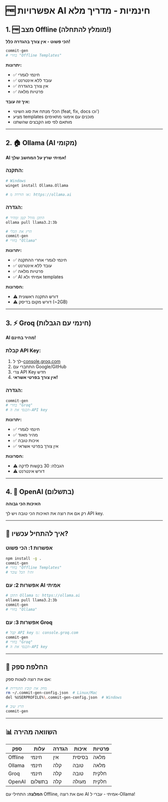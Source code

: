 # 🆓 אפשרויות AI חינמיות - מדריך מלא

## 1. 🆓 מצב Offline (מומלץ להתחלה!)

**הכי פשוט - אין צורך בהגדרה כלל!**

```bash
commit-gen
# בחרי "Offline Templates" 
```

**יתרונות:**
- ✅ חינמי לגמרי
- ✅ עובד ללא אינטרנט
- ✅ אין צורך בהגדרה
- ✅ פרטיות מלאה

**איך זה עובד:**
- הכלי מנתח את סוג השינוי (feat, fix, docs וכו')
- מציע templates מוכנים עם אימוגי מתאימים
- מותאם לפי סוג הקבצים שהשתנו

---

## 2. 🏠 Ollama (AI מקומי)

**AI אמיתי שרץ על המחשב שלך!**

### התקנה:
```bash
# Windows
winget install Ollama.Ollama

# או הורדה מ: https://ollama.ai
```

### הגדרה:
```bash
# התקן מודל קטן ומהיר
ollama pull llama3.2:3b

# הרץ את הכלי
commit-gen
# בחרי "Ollama"
```

**יתרונות:**
- ✅ חינמי לגמרי אחרי ההתקנה
- ✅ עובד ללא אינטרנט
- ✅ פרטיות מלאה
- ✅ AI אמיתי ולא templates

**חסרונות:**
- ⚠️ דורש התקנה ראשונית
- ⚠️ דורש מקום בדיסק (~2GB)

---

## 3. ⚡ Groq (חינמי עם הגבלות)

**AI מהיר בחינם!**

### קבלת API Key:
1. לך ל-[console.groq.com](https://console.groq.com)
2. התחברי עם Google/GitHub
3. צרי API Key חדש
4. **אין צורך בפרטי אשראי!**

### הגדרה:
```bash
commit-gen
# בחרי "Groq"
# הכנסי את ה-API key
```

**יתרונות:**
- ✅ חינמי לגמרי
- ✅ מהיר מאוד
- ✅ איכות טובה
- ✅ אין צורך בפרטי אשראי

**חסרונות:**
- ⚠️ הגבלה: 30 בקשות לדקה
- ⚠️ דורש אינטרנט

---

## 4. 🤖 OpenAI (בתשלום)

**האיכות הכי גבוהה**

רק אם את רוצה את האיכות הכי טובה ויש לך API key.

---

## 🚀 איך להתחיל עכשיו?

### אפשרות 1: הכי פשוט
```bash
npm install -g .
commit-gen
# בחרי "Offline Templates"
# זהו! הכל עובד
```

### אפשרות 2: עם AI אמיתי
```bash
# התקן Ollama מ: https://ollama.ai
ollama pull llama3.2:3b
commit-gen
# בחרי "Ollama"
```

### אפשרות 3: עם Groq
```bash
# קבל API key מ: console.groq.com
commit-gen
# בחרי "Groq"
# הכנסי את ה-API key
```

---

## 🔄 החלפת ספק

אם את רוצה לשנות ספק:
```bash
# מחק את קובץ ההגדרות
rm ~/.commit-gen-config.json  # Linux/Mac
del %USERPROFILE%\.commit-gen-config.json  # Windows

# הרץ שוב
commit-gen
```

---

## 📊 השוואה מהירה

| ספק | עלות | הגדרה | איכות | פרטיות |
|------|------|--------|-------|--------|
| Offline | חינמי | אין | בסיסית | מלאה |
| Ollama | חינמי | קלה | טובה | מלאה |
| Groq | חינמי | קלה | טובה | חלקית |
| OpenAI | בתשלום | קלה | מעולה | חלקית |

**המלצה:** התחילי עם Offline, ואם את רוצה AI אמיתי - עברי ל-Ollama!
